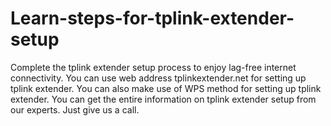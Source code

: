 # Learn-steps-for-tplink-extender-setup
Complete the tplink extender setup process to enjoy lag-free internet connectivity. You can use web address tplinkextender.net for setting up tplink extender. You can also make use of WPS method for setting up tplink extender. You can get the entire information on tplink extender setup from our experts. Just give us a call.
